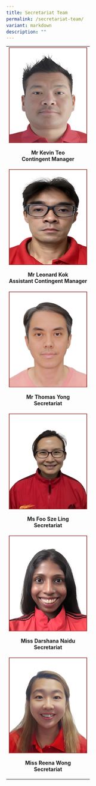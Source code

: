 ```yaml
---
title: Secretariat Team
permalink: /secretariat-team/
variant: markdown
description: ""
---
```






<style>
/* Add mobile responsiveness */
@media only screen and (max-width: 600px) {
  table {
    width: 100%;
  }
  img {
    max-width: 50%;
    height: auto;
    display: block;
    margin: 0 auto; /* Center the image */
  }
}
</style>



<table style="minWidth: 100%;">
  <colgroup>
    <col style="width: 100%;">
  </colgroup>
  <tbody>
    <tr>
      <td rowspan="1" colspan="1">
        <div class="isomer-image-wrapper">
          <img height="auto" width="100%" alt="" src="/images/Secretariat Team/2.png">
        </div>
        <p style="text-align: center;"><strong>Mr Kevin Teo</strong><br><strong>Contingent Manager</strong></p>
      </td>
    </tr>
    <tr>
      <td rowspan="1" colspan="1">
        <div class="isomer-image-wrapper">
          <img height="auto" width="100%" alt="" src="/images/Secretariat Team/3.png">
        </div>
        <p style="text-align: center;"><strong>Mr Leonard Kok</strong><br><strong>Assistant Contingent Manager</strong></p>
      </td>
    </tr>
    <tr>
      <td rowspan="1" colspan="1">
        <div class="isomer-image-wrapper">
          <img height="auto" width="100%" alt="" src="/images/Secretariat Team/7.png">
        </div>
        <p style="text-align: center;"><strong>Mr Thomas Yong</strong><br><strong>Secretariat</strong></p>
      </td>
    </tr>
    <tr>
      <td rowspan="1" colspan="1">
        <div class="isomer-image-wrapper">
          <img height="auto" width="100%" alt="" src="/images/Secretariat Team/5.png">
        </div>
        <p style="text-align: center;"><strong>Ms Foo Sze Ling</strong><br><strong>Secretariat</strong></p>
      </td>
    </tr>
    <tr>
      <td rowspan="1" colspan="1">
        <div class="isomer-image-wrapper">
          <img height="auto" width="100%" alt="" src="/images/Secretariat Team/1.png">
        </div>
        <p style="text-align: center;"><strong>Miss Darshana Naidu</strong><br><strong>Secretariat</strong></p>
      </td>
    </tr>
    <tr>
      <td rowspan="1" colspan="1">
        <div class="isomer-image-wrapper">
          <img height="auto" width="100%" alt="" src="/images/Secretariat Team/4.png">
        </div>
        <p style="text-align: center;"><strong>Miss Reena Wong</strong><br><strong>Secretariat</strong></p>
      </td>
    </tr>
  </tbody>
</table>




